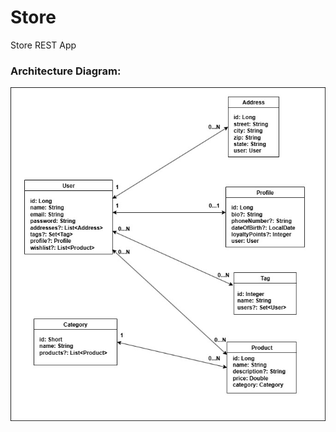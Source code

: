 # Store

Store REST App

### Architecture Diagram:
![Architecture Diagram](diagrams/Store_App_Architecture_Diagram.jpg)

